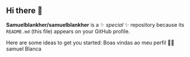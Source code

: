 ## Hi there 👋
**Samuelblankher/samuelblankher** is a ✨ _special_ ✨ repository because its `README.md` (this file) appears on your GitHub profile.

Here are some ideas to get you started:
Boas vindas ao meu perfil 💙💙
samuel Blanca
